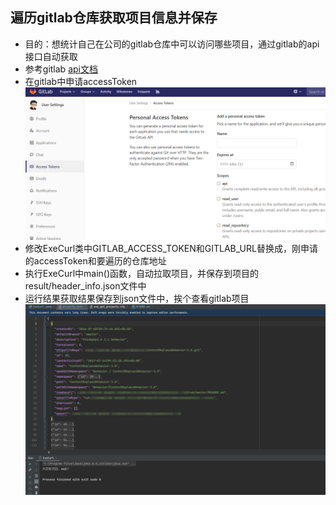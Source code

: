 ## 遍历gitlab仓库获取项目信息并保存
* 目的：想统计自己在公司的gitlab仓库中可以访问哪些项目，通过gitlab的api接口自动获取
* 参考gitlab [api文档](https://docs.gitlab.com/ee/api/index.html#pagination)
* 在gitlab中申请accessToken
  ![img.png](imgs/img.png)
* 修改ExeCurl类中GITLAB_ACCESS_TOKEN和GITLAB_URL替换成，刚申请的accessToken和要遍历的仓库地址
* 执行ExeCurl中main()函数，自动拉取项目，并保存到项目的result/header_info.json文件中
* 运行结果获取结果保存到json文件中，挨个查看gitlab项目
![img_1.png](imgs/img_1.png)